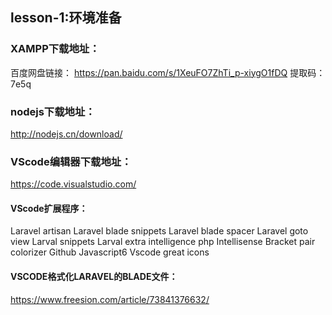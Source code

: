 ## lesson-1:环境准备

### XAMPP下载地址：
百度网盘链接：
 https://pan.baidu.com/s/1XeuFO7ZhTi_p-xiygO1fDQ
提取码：7e5q

### nodejs下载地址：
http://nodejs.cn/download/

### VScode编辑器下载地址：
https://code.visualstudio.com/

#### VScode扩展程序：
Laravel artisan
Laravel blade snippets
Laravel blade spacer
Laravel goto view
Larval snippets
Larval extra intelligence
php Intellisense
Bracket pair colorizer
Github
Javascript6
Vscode great icons


#### VSCODE格式化LARAVEL的BLADE文件：
https://www.freesion.com/article/73841376632/